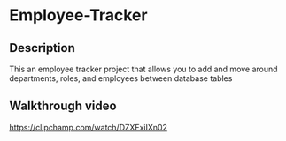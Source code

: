 # Employee-Tracker

## Description
This an employee tracker project that allows you to add and move around departments, roles, and employees between database tables

## Walkthrough video
https://clipchamp.com/watch/DZXFxiIXn02